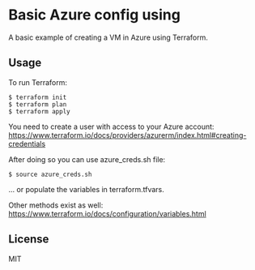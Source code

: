# Basic Azure config using

A basic example of creating a VM in Azure using Terraform.

## Usage
To run Terraform:
```
$ terraform init
$ terraform plan
$ terraform apply
```

You need to create a user with access to your Azure account: 
https://www.terraform.io/docs/providers/azurerm/index.html#creating-credentials

After doing so you can use azure_creds.sh file:
```
$ source azure_creds.sh
```

... or populate the variables in terraform.tfvars.  

Other methods exist as well:
https://www.terraform.io/docs/configuration/variables.html

## License
MIT

